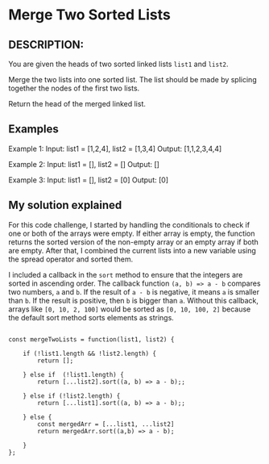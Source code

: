 # Merge Two Sorted Lists

## DESCRIPTION:
You are given the heads of two sorted linked lists `list1` and `list2`.

Merge the two lists into one sorted list. The list should be made by splicing together the nodes of the first two lists.

Return the head of the merged linked list.

## Examples
Example 1:
Input: list1 = [1,2,4], list2 = [1,3,4]
Output: [1,1,2,3,4,4]

Example 2: 
Input: list1 = [], list2 = []
Output: []

Example 3:
Input: list1 = [], list2 = [0]
Output: [0]

## My solution explained

For this code challenge, I started by handling the conditionals to check if one or both of the arrays were empty. If either array is empty, the function returns the sorted version of the non-empty array or an empty array if both are empty. After that, I combined the current lists into a new variable using the spread operator and sorted them.

I included a callback in the `sort` method to ensure that the integers are sorted in ascending order. The callback function `(a, b) => a - b` compares two numbers, `a` and `b`. If the result of `a - b` is negative, it means `a` is smaller than `b`. If the result is positive, then `b` is bigger than `a`. Without this callback, arrays like `[0, 10, 2, 100]` would be sorted as `[0, 10, 100, 2]` because the default sort method sorts elements as strings.

```

const mergeTwoLists = function(list1, list2) {

    if (!list1.length && !list2.length) {
        return [];

    } else if  (!list1.length) {
        return [...list2].sort((a, b) => a - b);;

    } else if (!list2.length) {
        return [...list1].sort((a, b) => a - b);;

    } else {
        const mergedArr = [...list1, ...list2]
        return mergedArr.sort((a,b) => a - b);

    }
};

```